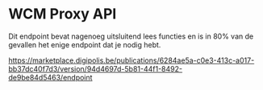 # WCM Proxy API

Dit endpoint bevat nagenoeg uitsluitend lees functies en is in 80% van de gevallen het enige endpoint dat je nodig hebt.

https://marketplace.digipolis.be/publications/6284ae5a-c0e3-413c-a017-bb37dc40f7d3/version/94d4697d-5b81-44f1-8492-de9be84d5463/endpoint
